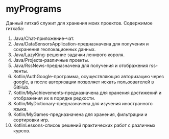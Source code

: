 # myPrograms
Данный гитхаб служит для хранения моих проектов.
Содержимое гитхаба:
1. Java/Chat-приложение-чат.
2. Java/DataSensorsApplication-предназначена для получения и сохранения геолокационных данных.
3. Java/LazyKing-решение задачки ленивого короля.
4. Java/Projects-различные проекты.
5. Java/RssNews-предназначена для получения и отображения rss-ленты.
6. Kotlin/AuthGoogle-программа, осуществляющая авторизацию через google, а после авторизации позволяет искать пользователей в GitHub.
7. Kotlin/MyAchievements-предназначена для хранения достижений и отображения их в порядке редкости.
8. Kotlin/MyDictionary-предназначена для изучения иностранного языка.
9. Kotlin/MyGames-предназначена для хранения, фильтрации и сортировки игр.
10. KotlinLessons-список решений практических работ с различных курсов.
